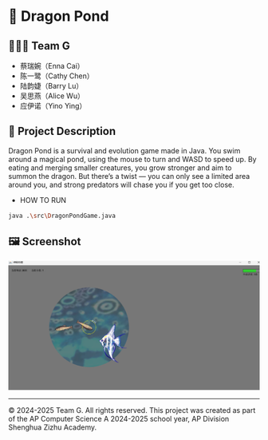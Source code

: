 # 📌 Dragon Pond

## 🧑‍🤝‍🧑 Team G
- 蔡瑞婉（Enna Cai）
- 陈一鹭（Cathy Chen）
- 陆韵婕（Barry Lu）
- 吴思燕（Alice Wu）
- 应伊诺（Yino Ying）

## 📖 Project Description
Dragon Pond is a survival and evolution game made in Java. You swim around a magical pond, using the mouse to turn and WASD to speed up. By eating and merging smaller creatures, you grow stronger and aim to summon the dragon. But there’s a twist — you can only see a limited area around you, and strong predators will chase you if you get too close.

- HOW TO RUN
```bash
java .\src\DragonPondGame.java
```

## 🖼️ Screenshot

![Screenshot](screenshot.png)

---

© 2024-2025 Team G. All rights reserved.
This project was created as part of the AP Computer Science A 2024-2025 school year, AP Division Shenghua Zizhu Academy.

